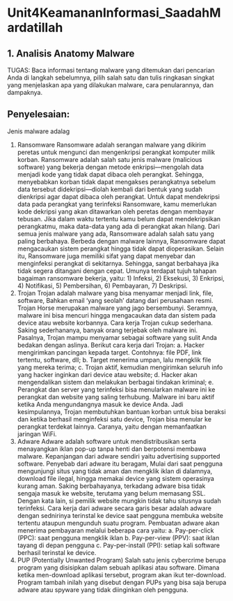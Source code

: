 # Unit4KeamananInformasi_SaadahMardatillah

## 1. Analisis Anatomy Malware 
TUGAS: Baca informasi tentang malware yang ditemukan dari pencarian Anda di langkah sebelumnya, pilih salah satu dan tulis ringkasan singkat yang menjelaskan apa yang dilakukan malware, cara penularannya, dan dampaknya. 
## Penyelesaian: 
Jenis malware adalag 
1.	Ransomware 
Ransomware adalah serangan malware yang dikirim peretas untuk mengunci dan mengenkripsi perangkat komputer milik korban. Ransomware adalah salah satu jenis malware (malicious software) yang bekerja dengan metode enkripsi––mengolah data menjadi kode yang tidak dapat dibaca oleh perangkat. Sehingga, menyebabkan korban tidak dapat mengakses perangkatnya sebelum data tersebut didekripsi––diolah kembali dari bentuk yang sudah dienkripsi agar dapat dibaca  oleh perangkat. Untuk dapat mendekripsi data pada perangkat yang terinfeksi Ransomware, kamu memerlukan kode dekripsi yang akan ditawarkan oleh peretas dengan membayar tebusan. Jika dalam waktu tertentu kamu belum dapat mendekripsikan perangkatmu, maka data-data yang ada di perangkat akan hilang.
Dari semua jenis malware yang ada, Ransomware adalah salah satu yang paling berbahaya. Berbeda dengan malware lainnya, Ransomware dapat mengacaukan sistem perangkat hingga tidak dapat dioperasikan. Selain itu, Ransomware juga memiliki sifat yang dapat menyebar dan menginfeksi perangkat di sekitarnya. Sehingga, sangat berbahaya jika tidak segera ditangani dengan cepat. Umunya terdapat tujuh tahapan bagaiman ransomware bekerja, yaitu: 1) Infeksi, 2) Eksekusi, 3) Enkripsi, 4) Notifikasi, 5) Pembersihan, 6) Pembayaran, 7) Deskripsi. 
2.	Trojan 
Trojan adalah malware yang bisa menyamar menjadi link, file, software, Bahkan email ‘yang seolah’ datang dari perusahaan resmi. Trojan Horse merupakan malware yang jago bersembunyi. Seramnya, malware ini bisa mencuri hingga mengacaukan data dan sistem pada device atau website korbannya. Cara kerja Trojan cukup sederhana. Saking sederhananya, banyak orang terjebak oleh malware ini. Pasalnya, Trojan mampu menyamar sebagai software yang sulit Anda bedakan dengan aslinya. Berikut cara kerja dari Trojan: 
a.	Hacker mengirimkan pancingan kepada target. Contohnya: file PDF, link tertentu, software, dll;
b.	Target menerima umpan, lalu mengklik file yang mereka terima;
c.	Trojan aktif, kemudian mengirimkan seluruh info yang hacker inginkan dari device atau website;
d.	Hacker akan mengendalikan sistem dan melakukan berbagai tindakan kriminal;
e.	Perangkat dan server yang terinfeksi bisa menularkan malware ini ke perangkat dan website yang saling terhubung.
Malware ini baru aktif ketika Anda mengundangnya masuk ke device Anda. Jadi kesimpulannya, Trojan membutuhkan bantuan korban untuk bisa beraksi dan ketika berhasil menginfeksi satu device, Trojan bisa menular ke perangkat terdekat lainnya. Caranya, yaitu dengan memanfaatkan jaringan WiFi.
3.	Adware 
Adware adalah software untuk mendistribusikan serta menayangkan iklan pop-up tanpa henti dan berpotensi membawa malware. Kepanjangan dari adware sendiri yaitu advertising supported software. Penyebab dari adware itu beragam, Mulai dari saat pengguna mengunjungi situs yang tidak aman dan mengklik iklan di dalamnya, download file ilegal, hingga memakai device yang sistem operasinya kurang aman. Saking berbahayanya, terkadang adware bisa tidak sengaja masuk ke website, terutama yang belum memasang SSL. Dengan kata lain, si pemilik website mungkin tidak tahu situsnya sudah terinfeksi. Cara kerja dari adware secara garis besar adalah adware dengan sednirinya terinstal ke device saat pengguna membuka website tertentu ataupun mengunduh suatu program. Pembuatan adware akan menerima pembayaran melalui beberapa cara yaitu: 
a.	Pay-per-click (PPC): saat pengguna mengklik iklan
b.	Pay-per-view (PPV): saat iklan tayang di depan pengguna
c.	Pay-per-install (PPI): setiap kali software berhasil terinstal ke device.
4.	PUP (Potentially Unwanted Program)
Salah satu jenis cybercrime berupa program yang disisipkan dalam sebuah aplikasi atau software. Dimana ketika men-download aplikasi tersebut, program akan ikut ter-download. Program tambah inilah yang disebut dengan PUPs yang bisa saja berupa adware atau spyware yang tidak diinginkan oleh pengguna. 
